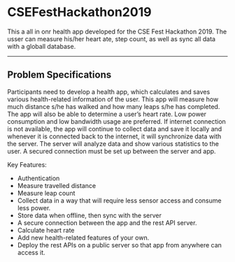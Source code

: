 # CSEFestHackathon2019

This a all in onr health app developed for the CSE Fest Hackathon 2019. The usser can measure his/her heart ate, step count, as well as sync all data with a globall database.

---

## Problem Specifications

Participants need to develop a health app, which calculates and saves various health-related information of the user. This app will measure how much distance s/he has walked and how many leaps s/he has completed. The app will also be able to determine a user’s heart rate. Low power consumption and low bandwidth usage are preferred. If internet connection is not available, the app will continue to collect data and save it locally and whenever it is connected back to the internet, it will synchronize data with the server. The server will analyze data and show various statistics to the user. A secured connection must be set up between the server and app. 

Key Features:

- Authentication
- Measure travelled distance 
- Measure leap count
- Collect data in a way that will require less sensor access and consume less power.
- Store data when offline, then sync with the server
- A secure connection between the app and the rest API server.
- Calculate heart rate
- Add new health-related features of your own.
- Deploy the rest APIs on a public server so that app from anywhere can access it.

